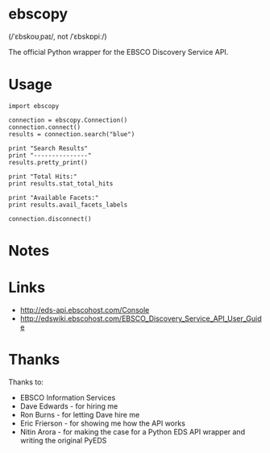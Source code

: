 # ebscopy
(/ˈɛbskoʊˌpaɪ/, not /ˈɛbskɒpiː/)

The official Python wrapper for the EBSCO Discovery Service API.

# Usage
```
import ebscopy

connection = ebscopy.Connection()
connection.connect()
results = connection.search("blue")

print "Search Results"
print "---------------"
results.pretty_print()

print "Total Hits:"
print results.stat_total_hits

print "Available Facets:"
print results.avail_facets_labels

connection.disconnect()
```
# Notes

# Links
* http://eds-api.ebscohost.com/Console
* http://edswiki.ebscohost.com/EBSCO_Discovery_Service_API_User_Guide

# Thanks
Thanks to:
* EBSCO Information Services
* Dave Edwards - for hiring me
* Ron Burns - for letting Dave hire me
* Eric Frierson - for showing me how the API works
* Nitin Arora - for making the case for a Python EDS API wrapper and writing the original PyEDS
